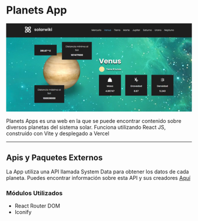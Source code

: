 # Planets App

![Imagen de la Aplicación](preview.png)

Planets Apps es una web en la que se puede encontrar contenido sobre diversos planetas del sistema solar. Funciona utilizando React JS, construído con Vite y desplegado a Vercel

---

## Apis y Paquetes Externos

La App utiliza una API llamada System Data para obtener los datos de cada planeta. Puedes encontrar información sobre esta API y sus creadores [Aquí](https://api.le-systeme-solaire.net/en/)

### Módulos Utilizados

- React Router DOM
- Iconify